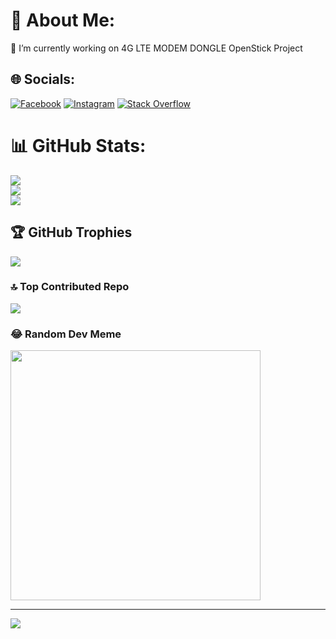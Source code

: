 # 💫 About Me:
🔭 I’m currently working on 4G LTE MODEM DONGLE OpenStick Project

## 🌐 Socials:
[![Facebook](https://img.shields.io/badge/Facebook-%231877F2.svg?logo=Facebook&logoColor=white)](https://facebook.com/cruizallen) [![Instagram](https://img.shields.io/badge/Instagram-%23E4405F.svg?logo=Instagram&logoColor=white)](https://instagram.com/cruizallen) [![Stack Overflow](https://img.shields.io/badge/-Stackoverflow-FE7A16?logo=stack-overflow&logoColor=white)](https://stackoverflow.com/users/15500028) 

# 📊 GitHub Stats:
![](https://github-readme-stats.vercel.app/api?username=AlienWolfX&theme=dark&hide_border=false&include_all_commits=true&count_private=true)<br/>
![](https://github-readme-streak-stats.herokuapp.com/?user=AlienWolfX&theme=dark&hide_border=false)<br/>
![](https://github-readme-stats.vercel.app/api/top-langs/?username=AlienWolfX&theme=dark&hide_border=false&include_all_commits=true&count_private=true&layout=compact)

## 🏆 GitHub Trophies
![](https://github-profile-trophy.vercel.app/?username=AlienWolfX&theme=radical&no-frame=false&no-bg=true&margin-w=4)

### 🔝 Top Contributed Repo
![](https://github-contributor-stats.vercel.app/api?username=AlienWolfX&limit=5&theme=dark&combine_all_yearly_contributions=true)

### 😂 Random Dev Meme
<img src='https://randommeme-five.vercel.app/' style="height: 400px;"/>

---
[![](https://visitcount.itsvg.in/api?id=AlienWolfX&icon=0&color=0)](https://visitcount.itsvg.in)

<!-- Proudly created with GPRM ( https://gprm.itsvg.in ) -->
